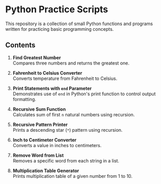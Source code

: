# Python Practice Scripts

This repository is a collection of small Python functions and programs written for practicing basic programming concepts.

## Contents

1. **Find Greatest Number**  
   Compares three numbers and returns the greatest one.

2. **Fahrenheit to Celsius Converter**  
   Converts temperature from Fahrenheit to Celsius.

3. **Print Statements with `end` Parameter**  
   Demonstrates use of `end` in Python's print function to control output formatting.

4. **Recursive Sum Function**  
   Calculates sum of first `n` natural numbers using recursion.

5. **Recursive Pattern Printer**  
   Prints a descending star (`*`) pattern using recursion.

6. **Inch to Centimeter Converter**  
   Converts a value in inches to centimeters.

7. **Remove Word from List**  
   Removes a specific word from each string in a list.

8. **Multiplication Table Generator**  
   Prints multiplication table of a given number from 1 to 10.

